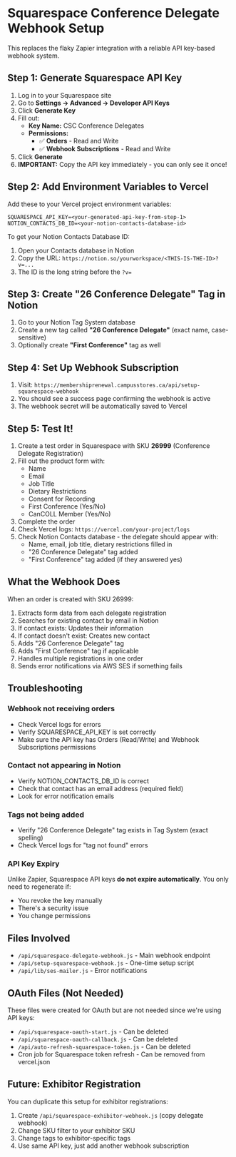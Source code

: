 # Squarespace Conference Delegate Webhook Setup

This replaces the flaky Zapier integration with a reliable API key-based webhook system.

## Step 1: Generate Squarespace API Key

1. Log in to your Squarespace site
2. Go to **Settings → Advanced → Developer API Keys**
3. Click **Generate Key**
4. Fill out:
   - **Key Name:** CSC Conference Delegates
   - **Permissions:**
     - ✅ **Orders** - Read and Write
     - ✅ **Webhook Subscriptions** - Read and Write
5. Click **Generate**
6. **IMPORTANT:** Copy the API key immediately - you can only see it once!

## Step 2: Add Environment Variables to Vercel

Add these to your Vercel project environment variables:

```
SQUARESPACE_API_KEY=<your-generated-api-key-from-step-1>
NOTION_CONTACTS_DB_ID=<your-notion-contacts-database-id>
```

To get your Notion Contacts Database ID:
1. Open your Contacts database in Notion
2. Copy the URL: `https://notion.so/yourworkspace/<THIS-IS-THE-ID>?v=...`
3. The ID is the long string before the `?v=`

## Step 3: Create "26 Conference Delegate" Tag in Notion

1. Go to your Notion Tag System database
2. Create a new tag called **"26 Conference Delegate"** (exact name, case-sensitive)
3. Optionally create **"First Conference"** tag as well

## Step 4: Set Up Webhook Subscription

1. Visit: `https://membershiprenewal.campusstores.ca/api/setup-squarespace-webhook`
2. You should see a success page confirming the webhook is active
3. The webhook secret will be automatically saved to Vercel

## Step 5: Test It!

1. Create a test order in Squarespace with SKU **26999** (Conference Delegate Registration)
2. Fill out the product form with:
   - Name
   - Email
   - Job Title
   - Dietary Restrictions
   - Consent for Recording
   - First Conference (Yes/No)
   - CanCOLL Member (Yes/No)
3. Complete the order
4. Check Vercel logs: `https://vercel.com/your-project/logs`
5. Check Notion Contacts database - the delegate should appear with:
   - Name, email, job title, dietary restrictions filled in
   - "26 Conference Delegate" tag added
   - "First Conference" tag added (if they answered yes)

## What the Webhook Does

When an order is created with SKU 26999:
1. Extracts form data from each delegate registration
2. Searches for existing contact by email in Notion
3. If contact exists: Updates their information
4. If contact doesn't exist: Creates new contact
5. Adds "26 Conference Delegate" tag
6. Adds "First Conference" tag if applicable
7. Handles multiple registrations in one order
8. Sends error notifications via AWS SES if something fails

## Troubleshooting

### Webhook not receiving orders
- Check Vercel logs for errors
- Verify SQUARESPACE_API_KEY is set correctly
- Make sure the API key has Orders (Read/Write) and Webhook Subscriptions permissions

### Contact not appearing in Notion
- Verify NOTION_CONTACTS_DB_ID is correct
- Check that contact has an email address (required field)
- Look for error notification emails

### Tags not being added
- Verify "26 Conference Delegate" tag exists in Tag System (exact spelling)
- Check Vercel logs for "tag not found" errors

### API Key Expiry
Unlike Zapier, Squarespace API keys **do not expire automatically**. You only need to regenerate if:
- You revoke the key manually
- There's a security issue
- You change permissions

## Files Involved

- `/api/squarespace-delegate-webhook.js` - Main webhook endpoint
- `/api/setup-squarespace-webhook.js` - One-time setup script
- `/api/lib/ses-mailer.js` - Error notifications

## OAuth Files (Not Needed)

These files were created for OAuth but are not needed since we're using API keys:
- `/api/squarespace-oauth-start.js` - Can be deleted
- `/api/squarespace-oauth-callback.js` - Can be deleted
- `/api/auto-refresh-squarespace-token.js` - Can be deleted
- Cron job for Squarespace token refresh - Can be removed from vercel.json

## Future: Exhibitor Registration

You can duplicate this setup for exhibitor registrations:
1. Create `/api/squarespace-exhibitor-webhook.js` (copy delegate webhook)
2. Change SKU filter to your exhibitor SKU
3. Change tags to exhibitor-specific tags
4. Use same API key, just add another webhook subscription
